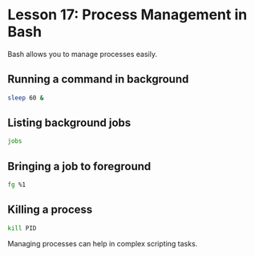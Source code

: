 # Lesson 17: Process Management in Bash

Bash allows you to manage processes easily.

## Running a command in background
```bash
sleep 60 &
```

## Listing background jobs
```bash
jobs
```

## Bringing a job to foreground
```bash
fg %1
```

## Killing a process
```bash
kill PID
```

Managing processes can help in complex scripting tasks.